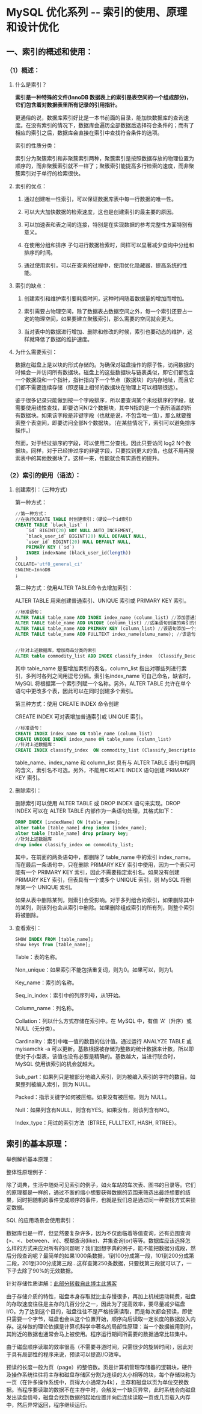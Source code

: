 # MySQL 优化系列 -- 索引的使用、原理和设计优化

## 一、索引的概述和使用：

### （1）概述：

1. 什么是索引？

    **索引是一种特殊的文件(InnoDB 数据表上的索引是表空间的一个组成部分)，它们包含着对数据表里所有记录的引用指针。**

    更通俗的说，数据库索引好比是一本书前面的目录，能加快数据库的查询速度。在没有索引的情况下，数据库会遍历全部数据后选择符合条件的；而有了相应的索引之后，数据库会直接在索引中查找符合条件的选项。

    索引的性质分类：

    索引分为聚簇索引和非聚簇索引两种，聚簇索引是按照数据存放的物理位置为顺序的，而非聚簇索引就不一样了；聚簇索引能提高多行检索的速度，而非聚簇索引对于单行的检索很快。

2. 索引的优点：

    1. 通过创建唯一性索引，可以保证数据库表中每一行数据的唯一性。

    2. 可以大大加快数据的检索速度，这也是创建索引的最主要的原因。

    3. 可以加速表和表之间的连接，特别是在实现数据的参考完整性方面特别有意义。

    4. 在使用分组和排序 子句进行数据检索时，同样可以显著减少查询中分组和排序的时间。

    5. 通过使用索引，可以在查询的过程中，使用优化隐藏器，提高系统的性能。

3. 索引的缺点：

    1. 创建索引和维护索引要耗费时间，这种时间随着数据量的增加而增加。

    2. 索引需要占物理空间，除了数据表占数据空间之外，每一个索引还要占一定的物理空间，如果要建立聚簇索引，那么需要的空间就会更大。

    3. 当对表中的数据进行增加、删除和修改的时候，索引也要动态的维护，这样就降低了数据的维护速度。

4. 为什么需要索引：

    数据在磁盘上是以块的形式存储的。为确保对磁盘操作的原子性，访问数据的时候会一并访问所有数据块。磁盘上的这些数据块与链表类似，即它们都包含一个数据段和一个指针，指针指向下一个节点（数据块）的内存地址，而且它们都不需要连续存储（即逻辑上相邻的数据块在物理上可以相隔很远）。

    鉴于很多记录只能做到按一个字段排序，所以要查询某个未经排序的字段，就需要使用线性查找，即要访问N/2个数据块，其中N指的是一个表所涵盖的所有数据块。如果该字段是非键字段（也就是说，不包含唯一值），那么就要搜索整个表空间，即要访问全部N个数据块。（在某些情况下，索引可以避免排序操作。）

    然而，对于经过排序的字段，可以使用二分查找，因此只要访问 log2 N个数据块。同样，对于已经排过序的非键字段，只要找到更大的值，也就不用再搜索表中的其他数据块了。这样一来，性能就会有实质性的提升。

### （2）索引的使用（语法）：

1. 创建索引：（三种方式）

    第一种方式：
    ~~~sql
    //第一种方式：
    //在执行CREATE TABLE 时创建索引：（硬设一个id索引）
    CREATE TABLE `black_list` (
        `id` BIGINT(20) NOT NULL AUTO_INCREMENT,
        `black_user_id` BIGINT(20) NULL DEFAULT NULL,
        `user_id` BIGINT(20) NULL DEFAULT NULL,
        PRIMARY KEY (`id`)
        INDEX indexName (black_user_id(length))
    )
    COLLATE='utf8_general_ci'
    ENGINE=InnoDB
    ;
    ~~~
    第二种方式：使用ALTER TABLE命令去增加索引：
    
    ALTER TABLE 用来创建普通索引、UNIQUE 索引或 PRIMARY KEY 索引。
    ~~~sql
    //标准语句：
    ALTER TABLE table_name ADD INDEX index_name (column_list) //添加普通索引，索引值可出现多次。 
    ALTER TABLE table_name ADD UNIQUE (column_list) //这条语句创建的索引的值必须是唯一的(除了NULL外，NULL可能会出现多次)。 
    ALTER TABLE table_name ADD PRIMARY KEY (column_list) //该语句添加一个主键，这意味着索引值必须是唯一的，且不能为NULL。
    ALTER TABLE table_name ADD FULLTEXT index_name(olumu_name); //该语句指定了索引为FULLTEXT，用于全文索引。
    
    
    //针对上述数据库，增加商品分类的索引
    ALTER table commodity_list ADD INDEX classify_index  (Classify_Description)
    ~~~
    其中 table_name 是要增加索引的表名，column_list 指出对哪些列进行索引，多列时各列之间用逗号分隔。索引名index_name 可自己命名，缺省时，MySQL 将根据第一个索引列赋一个名称。另外，ALTER TABLE 允许在单个语句中更改多个表，因此可以在同时创建多个索引。
    
    第三种方式：使用 CREATE INDEX 命令创建
    
    CREATE INDEX 可对表增加普通索引或 UNIQUE 索引。
    
    ~~~sql
    //标准语句：
    CREATE INDEX index_name ON table_name (column_list)
    CREATE UNIQUE INDEX index_name ON table_name (column_list)
    //针对上述数据库：
    CREATE INDEX classify_index  ON commodity_list (Classify_Description)
    ~~~
    table_name、index_name 和 column_list 具有与 ALTER TABLE 语句中相同的含义，索引名不可选。另外，不能用CREATE INDEX 语句创建 PRIMARY KEY 索引。

2. 删除索引：

    删除索引可以使用 ALTER TABLE 或 DROP INDEX 语句来实现。DROP INDEX 可以在 ALTER TABLE 内部作为一条语句处理，其格式如下：
    ~~~sql
    DROP INDEX [indexName] ON [table_name];
    alter table [table_name] drop index [index_name];
    alter table [table_name] drop primary key;
    //针对上述数据库
    drop index classify_index on commodity_list;
    ~~~
    其中，在前面的两条语句中，都删除了 table_name 中的索引 index_name。而在最后一条语句中，只在删除 PRIMARY KEY 索引中使用，因为一个表只可能有一个 PRIMARY KEY 索引，因此不需要指定索引名。如果没有创建 PRIMARY KEY 索引，但表具有一个或多个 UNIQUE 索引，则 MySQL 将删除第一个 UNIQUE 索引。
    
    如果从表中删除某列，则索引会受影响。对于多列组合的索引，如果删除其中的某列，则该列也会从索引中删除。如果删除组成索引的所有列，则整个索引将被删除。

3. 查看索引：
    ~~~sql
    SHOW INDEX FROM [table_name];
    show keys from [table_name];
    ~~~
    Table：表的名称。
    
    Non_unique：如果索引不能包括重复词，则为0。如果可以，则为1。
    
    Key_name：索引的名称。
    
    Seq_in_index：索引中的列序列号，从1开始。
    
    Column_name：列名称。
    
    Collation：列以什么方式存储在索引中。在 MySQL 中，有值 ‘A’（升序）或 NULL（无分类）。
    
    Cardinality：索引中唯一值的数目的估计值。通过运行 ANALYZE TABLE 或 myisamchk -a 可以更新。基数根据被存储为整数的统计数据来计数，所以即使对于小型表，该值也没有必要是精确的。基数越大，当进行联合时，MySQL 使用该索引的机会就越大。
    
    Sub_part：如果列只是被部分地编入索引，则为被编入索引的字符的数目。如果整列被编入索引，则为 NULL。
    
    Packed：指示关键字如何被压缩。如果没有被压缩，则为 NULL。
    
    Null：如果列含有NULL，则含有YES。如果没有，则该列含有NO。
    
    Index_type：用过的索引方法（BTREE, FULLTEXT, HASH, RTREE）。

## 索引的基本原理：

举例解析基本原理：

整体性原理例子：

除了词典，生活中随处可见索引的例子，如火车站的车次表、图书的目录等。它们的原理都是一样的，通过不断的缩小想要获得数据的范围来筛选出最终想要的结果，同时把随机的事件变成顺序的事件，也就是我们总是通过同一种查找方式来锁定数据。

SQL 的应用场景会使用索引：

数据库也是一样，但显然要复杂许多，因为不仅面临着等值查询，还有范围查询(>、<、between、in)、模糊查询(like)、并集查询(or)等等。数据库应该选择怎么样的方式来应对所有的问题呢？我们回想字典的例子，能不能把数据分成段，然后分段查询呢？最简单的如果1000条数据，1到100分成第一段，101到200分成第二段，201到300分成第三段…这样查第250条数据，只要找第三段就可以了，一下子去除了90%的无效数据。

针对存储性质讲解：[此部分转载自此博主此博客](http://blog.csdn.net/kennyrose/article/details/7532032)

由于存储介质的特性，磁盘本身存取就比主存慢很多，再加上机械运动耗费，磁盘的存取速度往往是主存的几百分分之一，因此为了提高效率，要尽量减少磁盘I/O。为了达到这个目的，磁盘往往不是严格按需读取，而是每次都会预读，即使只需要一个字节，磁盘也会从这个位置开始，顺序向后读取一定长度的数据放入内存。这样做的理论依据是计算机科学中著名的局部性原理：当一个数据被用到时，其附近的数据也通常会马上被使用。程序运行期间所需要的数据通常比较集中。

由于磁盘顺序读取的效率很高（不需要寻道时间，只需很少的旋转时间），因此对于具有局部性的程序来说，预读可以提高I/O效率。

预读的长度一般为页（page）的整倍数。页是计算机管理存储器的逻辑块，硬件及操作系统往往将主存和磁盘存储区分割为连续的大小相等的块，每个存储块称为一页（在许多操作系统中，页得大小通常为4k），主存和磁盘以页为单位交换数据。当程序要读取的数据不在主存中时，会触发一个缺页异常，此时系统会向磁盘发出读盘信号，磁盘会找到数据的起始位置并向后连续读取一页或几页载入内存中，然后异常返回，程序继续运行。


